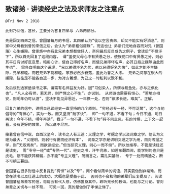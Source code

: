 ## 致诸弟 · 讲读经史之法及求师友之注意点
`@Fri Nov 2 2018`

`此封乃回信，甚长，主要分为答复四弟与 六弟两部分。`

`先是回复四弟之信。曾国藩每月的书信，其四弟认为“徒以空言责弟，却又不能实有好消息”，则家中父母看到曾的来信之后，会认为“弟辈粗俗庸碌”，而这也让
弟辈们无地自容而对兄（曾国藩）心生嫌隙。曾家族中亦有此兄弟本想都做好人，奈何最后反目成仇之例子，曾读后“不觉汗下”，所以首先回复了这段内容，
谓“盖使父母心中有贤愚之分，使族党口中有贤愚之分，则必其平日有讨好底意思，暗用心计，使自己得好名声，而使兄弟得坏名声，必其日后之嫌隙由此而生也”，
需各自明白这个道理，“兄以弟得坏名为忧，弟以兄得好名为快”，如此才能不生嫌隙，兄弟和睦。而若兄弟不能和睦，家族必然会衰落，盖此为曾之大虑。
兄弟之间存在很大的嫌隙，往往是不能各自退一步，为对方着想，为己之一时私利以致不和。`

`及后谈到选家塾读书之事，谓需有名师益友为好。因“习俗染人，所谓与鲍鱼处，亦与之俱化也”。“凡人必有师，若无师，则严惮之心不生“。亦说到，
从师游也需要有恒心，“若地方相安，则明年仍可从游”，坚决不能见异思迁，一年换一处，否则“欲求长进，难矣”。正解。`

`回复六弟的信中，讲明自己读经史一直坚持的几个原则。“穷经必专一经，不可泛鹜“，这个与他倡导的”有恒心“，实为一致。而又坚持”耐字诀“，
即”一句不通，不看下句；今日不通，明日再读；今年不精，明年再读“，我于”一句不通，不看下句“持不同意见。有的时候，上下文一起看，会有更好的效果，
所以说不尽然。`

`接着曾在信中说，自西汉至今，读书之人有三途：义理之学，考据之学以及词章之学。他认为义理为最大，“义理明，则躬行有要而经济有本“，
词章之学亦是讲明义理之学为用，而对考据之学，则”无取焉矣“。而欲读经史，”但当研究义理，则心一而不纷“。所以他推荐，不管是读经还是读史，
需”专守一经“或”专熟一代“。经史之书，汗牛充栋，如若东翻西阅，能学到的也只是皮毛，断不能获其精髓，亦不能”专主义理“。简而言之，需扎实基础，
专于一处而精通之，断不可朝三暮四。`

`曾国藩在很多封信中反复提到“有恒“以及”专“，两个看似简单的词语，其实要做到非常难，而曾在读书以及仕途上的成功，大概也是受益于此，
否则也不会和他的弟辈们反复提及了。阅读曾国藩给弟辈写的信，每每会有代入感，仿佛置身其中，聆听兄长的教诲，也能与之讨论。曾对弟辈之关切与一丝不苟，
可见一斑，真的是做到了孝悌之悌了。`
